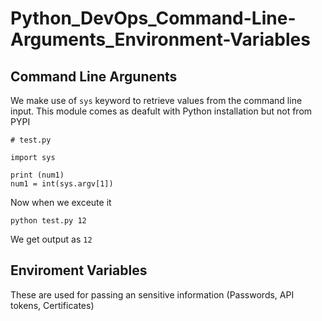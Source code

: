 # Python_DevOps_Command-Line-Arguments_Environment-Variables

## Command Line Argunents

We make use of `sys` keyword to retrieve values from the command line input. This module comes as deafult with Python installation but not from PYPI

```
# test.py

import sys

print (num1)
num1 = int(sys.argv[1])
```

Now when we exceute it 

```
python test.py 12
``` 

We get output as `12`


## Enviroment Variables

These are used for passing an sensitive information (Passwords, API tokens, Certificates)
